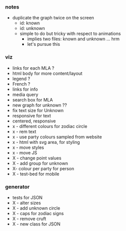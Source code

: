 
### notes

* duplicate the graph twice on the screen 
    - id: known
    - id: unknown
    - simple to do but tricky with respect to animations
        - implies two files: known and unknown ... hrm
        - let's pursue this

### viz

* links for each MLA ? 
* html body for more content/layout
* legend ? 
* French ?
* links for info
* media query 
* search box for MLA
* new graph for unknown ??  
* fix text size for Unknown
* responsive for text
* centered, responsive
* x - different colours for zodiac circle
* x - rem text
* x - use party colours sampled from website 
* x - html with svg area, for styling
* x - move styles
* x - move JS
* X - change point values
* X - add group for unknown
* X- colour per party for person
* X - test-bed for mobile

### generator

- tests for JSON
- X - alter sizes
- X - add unknown circle
- X - caps for zodiac signs
- X - remove cruft
- X - new class for JSON
